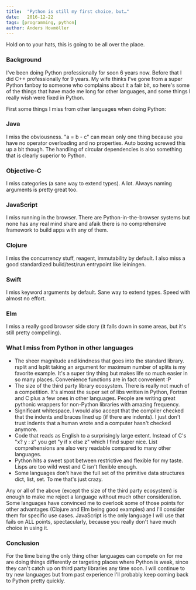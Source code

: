 ```yaml
---
title:	"Python is still my first choice, but…"
date:	2016-12-22
tags: [programming, python]
author: Anders Hovmöller
---
```


  Hold on to your hats, this is going to be all over the place.

### Background

I've been doing Python professionally for soon 6 years now. Before that I did C++ professionally for 9 years. My wife thinks I've gone from a super Python fanboy to someone who complains about it a fair bit, so here's some of the things that have made me long for other languages, and some things I really wish were fixed in Python.

First some things I miss from other languages when doing Python:

### Java

I miss the obviousness. "a = b - c" can mean only one thing because you have no operator overloading and no properties. Auto boxing screwed this up a bit though. The handling of circular dependencies is also something that is clearly superior to Python.

### Objective-C

I miss categories (a sane way to extend types). A lot. Always naming arguments is pretty great too.

### JavaScript

I miss running in the browser. There are Python-in-the-browser systems but none has any real mind share and afaik there is no comprehensive framework to build apps with any of them.

### Clojure

I miss the concurrency stuff, reagent, immutability by default. I also miss a good standardized build/test/run entrypoint like leiningen.

### Swift

I miss keyword arguments by default. Sane way to extend types. Speed with almost no effort.

### Elm

I miss a really good browser side story (it falls down in some areas, but it's still pretty compelling).

### What I miss from Python in other languages

* The sheer magnitude and kindness that goes into the standard library. rsplit and lsplit taking an argument for maximum number of splits is my favorite example. It's a super tiny thing but makes life so much easier in so many places. Convenience functions are in fact convenient :P
* The size of the third party library ecosystem. There is really not much of a competition. It's almost the super set of libs written in Python, Fortran and C plus a few ones in other languages. People are writing great pythonic wrappers for non-Python libraries with amazing frequency.
* Significant whitespace. I would also accept that the compiler checked that the indents and braces lined up (if there are indents). I just don't trust indents that a human wrote and a computer hasn't checked anymore.
* Code that reads as English to a surprisingly large extent. Instead of C's "x? y : z" you get "y if x else z" which I find super nice. List comprehensions are also very readable compared to many other languages.
* Python hits a sweet spot between restrictive and flexible for my taste. Lisps are too wild west and C isn't flexible enough.
* Some languages don't have the full set of the primitive data structures dict, list, set. To me that's just crazy.

Any or all of the above (except the size of the third party ecosystem) is enough to make me reject a language without much other consideration. Some languages have convinced me to overlook some of those points for other advantages (Clojure and Elm being good examples) and I'll consider them for specific use cases. JavaScript is the only language I will use that fails on ALL points, spectacularly, because you really don't have much choice in using it.

### Conclusion

For the time being the only thing other languages can compete on for me are doing things differently or targeting places where Python is weak, since they can't catch up on third party libraries any time soon. I will continue to try new languages but from past experience I'll probably keep coming back to Python pretty quickly.
